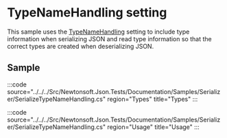 ﻿# TypeNameHandling setting

This sample uses the [TypeNameHandling](/api/newtonsoft/json/typenamehandling/) setting to include type information when serializing JSON and read type information so that the correct types are created when deserializing JSON.

## Sample

:::code source="../../../Src/Newtonsoft.Json.Tests/Documentation/Samples/Serializer/SerializeTypeNameHandling.cs" region="Types" title="Types" :::

:::code source="../../../Src/Newtonsoft.Json.Tests/Documentation/Samples/Serializer/SerializeTypeNameHandling.cs" region="Usage" title="Usage" :::